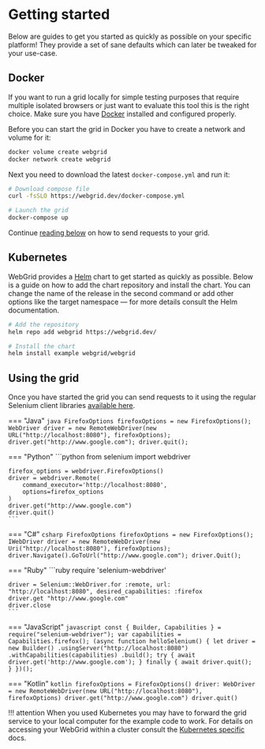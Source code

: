 # Getting started

Below are guides to get you started as quickly as possible on your specific platform! They provide a set of sane defaults which can later be tweaked for your use-case. 

## Docker

If you want to run a grid locally for simple testing purposes that require multiple isolated browsers or just want to evaluate this tool this is the right choice.
Make sure you have [Docker](https://www.docker.com/get-started) installed and configured properly.

Before you can start the grid in Docker you have to create a network and volume for it:

```bash
docker volume create webgrid
docker network create webgrid
```

Next you need to download the latest `docker-compose.yml` and run it:

```bash
# Download compose file
curl -fsSLO https://webgrid.dev/docker-compose.yml

# Launch the grid
docker-compose up
```

Continue [reading below](#using-the-grid) on how to send requests to your grid.

## Kubernetes

WebGrid provides a [Helm](https://helm.sh) chart to get started as quickly as possible. Below is a guide on how to add the chart repository and install the chart.
You can change the name of the release in the second command or add other options like the target namespace — for more details consult the Helm documentation.

```bash
# Add the repository
helm repo add webgrid https://webgrid.dev/

# Install the chart
helm install example webgrid/webgrid
```

## Using the grid

Once you have started the grid you can send requests to it using the regular Selenium client libraries [available here](https://www.selenium.dev/documentation/en/).

=== "Java"
    ```java
    FirefoxOptions firefoxOptions = new FirefoxOptions();
    WebDriver driver = new RemoteWebDriver(new URL("http://localhost:8080"), firefoxOptions);
    driver.get("http://www.google.com");
    driver.quit();
    ```

=== "Python"
    ```python
    from selenium import webdriver

    firefox_options = webdriver.FirefoxOptions()
    driver = webdriver.Remote(
        command_executor='http://localhost:8080',
        options=firefox_options
    )
    driver.get("http://www.google.com")
    driver.quit() 
    ```

=== "C#"
    ```csharp
    FirefoxOptions firefoxOptions = new FirefoxOptions();
    IWebDriver driver = new RemoteWebDriver(new Uri("http://localhost:8080"), firefoxOptions);
    driver.Navigate().GoToUrl("http://www.google.com");
    driver.Quit();
    ```

=== "Ruby"
    ```ruby
    require 'selenium-webdriver'

    driver = Selenium::WebDriver.for :remote, url: "http://localhost:8080", desired_capabilities: :firefox
    driver.get "http://www.google.com"
    driver.close
    ```

=== "JavaScript"
    ```javascript
    const { Builder, Capabilities } = require("selenium-webdriver");
    var capabilities = Capabilities.firefox();
    (async function helloSelenium() {
        let driver = new Builder()
            .usingServer("http://localhost:8080")   
            .withCapabilities(capabilities)
            .build();
        try {
            await driver.get('http://www.google.com');
        } finally {
            await driver.quit();
        }
    })();
    ```

=== "Kotlin"
    ```kotlin
    firefoxOptions = FirefoxOptions()
    driver: WebDriver = new RemoteWebDriver(new URL("http://localhost:8080"), firefoxOptions)
    driver.get("http://www.google.com")
    driver.quit()
    ```

!!! attention
    When you used Kubernetes you may have to forward the grid service to your local computer for the example code to work. For details on accessing your WebGrid within a cluster consult the [Kubernetes specific](kubernetes/access.md) docs.